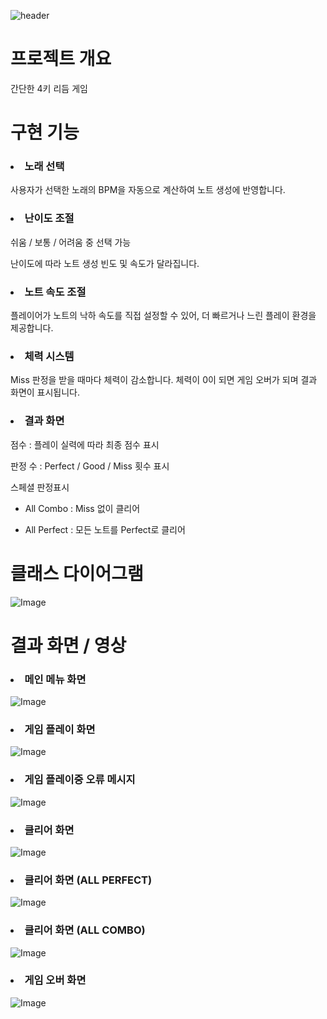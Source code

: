 ![header](https://capsule-render.vercel.app/api?type=soft&color=auto&text=Java%20Mini%20Project&fontSize=40&animation=twinkling)

# 프로젝트 개요
간단한 4키 리듬 게임

# 구현 기능
### <li> 노래 선택
사용자가 선택한 노래의 BPM을 자동으로 계산하여 노트 생성에 반영합니다.

### <li> 난이도 조절
쉬움 / 보통 / 어려움 중 선택 가능

난이도에 따라 노트 생성 빈도 및 속도가 달라집니다.

### <li> 노트 속도 조절
플레이어가 노트의 낙하 속도를 직접 설정할 수 있어, 더 빠르거나 느린 플레이 환경을 제공합니다.

### <li> 체력 시스템
Miss 판정을 받을 때마다 체력이 감소합니다.
체력이 0이 되면 게임 오버가 되며 결과 화면이 표시됩니다.

### <li> 결과 화면
점수 : 플레이 실력에 따라 최종 점수 표시

판정 수 : Perfect / Good / Miss 횟수 표시

스페셜 판정표시

 - All Combo : Miss 없이 클리어

 - All Perfect : 모든 노트를 Perfect로 클리어

# 클래스 다이어그램
![Image](https://github.com/user-attachments/assets/c6a36437-2e13-4f15-abc2-31ec151b4328)

# 결과 화면 / 영상

### <li> 메인 메뉴 화면
![Image](https://github.com/user-attachments/assets/c9b6e8c2-f695-4b75-a6be-fbd346165de7)


### <li> 게임 플레이 화면
![Image](https://github.com/user-attachments/assets/b3de7f46-7231-4ede-8f0c-5dd813953a33)


### <li> 게임 플레이중 오류 메시지
![Image](https://github.com/user-attachments/assets/ce4f0c7f-8dc3-42f5-8051-b8e4e8ce0777)


### <li> 클리어 화면
![Image](https://github.com/user-attachments/assets/c027486f-ee6f-4c71-b5e6-da2bed850ef9)


### <li> 클리어 화면 (ALL PERFECT)
![Image](https://github.com/user-attachments/assets/b8a67518-43c5-41ef-b425-025d99da4524)


### <li> 클리어 화면 (ALL COMBO)
![Image](https://github.com/user-attachments/assets/6b783fa2-272b-4133-9120-98f066c959d9)


### <li> 게임 오버 화면
![Image](https://github.com/user-attachments/assets/2e947d97-d22c-4f0d-9c23-9d42a4d71455)
